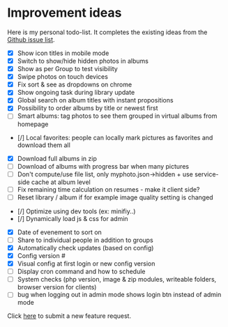 # Improvement ideas

Here is my personal todo-list.
It completes the existing ideas from the [Github issue list](https://github.com/alexylem/myphotos/issues).

- [X] Show icon titles in mobile mode
- [X] Switch to show/hide hidden photos in albums
- [X] Show as per Group to test visibility
- [X] Swipe photos on touch devices
- [X] Fix sort & see as dropdowns on chrome
- [X] Show ongoing task during library update
- [X] Global search on album titles with instant propositions
- [X] Possibility to order albums by title or newest first
- [ ] Smart albums: tag photos to see them grouped in virtual albums from homepage
- [/] Local favorites: people can locally mark pictures as favorites and download them all
- [X] Download full albums in zip
- [ ] Download of albums with progress bar when many pictures
- [ ] Don't compute/use file list, only myphoto.json->hidden + use service-side cache at album level
- [ ] Fix remaining time calculation on resumes - make it client side?
- [ ] Reset library / album if for example image quality setting is changed
- [/] Optimize using dev tools (ex: minifiy..)
- [/] Dynamically load js & css for admin
- [X] Date of evenement to sort on
- [ ] Share to individual people in addition to groups
- [X] Automatically check updates (based on config)
- [X] Config version #
- [X] Visual config at first login or new config version
- [ ] Display cron command and how to schedule
- [ ] System checks (php version, image & zip modules, writeable folders, browser version for clients)
- [ ] bug when logging out in admin mode shows login btn instead of admin mode

Click [here](https://github.com/alexylem/myphotos/issues/new) to submit a new feature request.